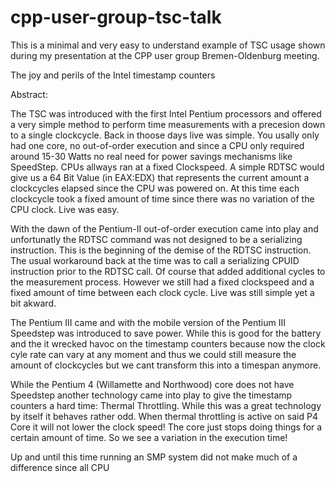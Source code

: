 # cpp-user-group-tsc-talk
This is a minimal and very easy to understand example of TSC usage shown during my presentation at the CPP user group Bremen-Oldenburg meeting.

The joy and perils of the Intel timestamp counters

Abstract:

The TSC was introduced with the first Intel Pentium processors and offered a very simple method to perform time measurements with a precesion down to a single clockcycle. Back in thoose days live was simple. You usally only had one core, no out-of-order execution and since a CPU only required around 15-30 Watts no real need for power savings mechanisms like SpeedStep. CPUs allways ran at a fixed Clockspeed. A simple RDTSC would give us a 64 Bit Value (in EAX:EDX) that represents the current amount a clockcycles elapsed since the CPU was powered on. At this time each clockcycle took a fixed amount of time since there was no variation of the CPU clock. Live was easy.

With the dawn of the Pentium-II out-of-order execution came into play and unfortunatly the RDTSC command was not designed to be a serializing instruction. This is the beginning of the demise of the RDTSC instruction. The usual workaround back at the time was to call a serializing CPUID instruction prior to the RDTSC call. Of course that added additional cycles to the measurement process. However we still had a fixed clockspeed and a fixed amount of time between each clock cycle. Live was still simple yet a bit akward.

The Pentium III came and with the mobile version of the Pentium III Speedstep was introduced to save power. While this is good for the battery and the it wrecked havoc on the timestamp counters because now the clock cyle rate can vary at any moment and thus we could still measure the amount of clockcycles but we cant transform this into a timespan anymore.

While the Pentium 4 (Willamette and Northwood) core does not have Speedstep another technology came into play to give the timestamp counters a hard time: Thermal Throttling. While this was a great technology by itself it behaves rather odd. When thermal throttling is active on said P4 Core it will not lower the clock speed! The core just stops doing things for a certain amount of time. So we see a variation in the execution time!

Up and until this time running an SMP system did not make much of a difference since all CPU 
